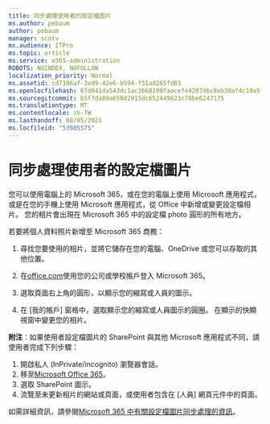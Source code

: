 ```yaml
---
title: 同步處理使用者的設定檔圖片
ms.author: pebaum
author: pebaum
manager: scotv
ms.audience: ITPro
ms.topic: article
ms.service: o365-administration
ROBOTS: NOINDEX, NOFOLLOW
localization_priority: Normal
ms.assetid: cd7196af-3ed9-42e6-b594-f51ad265fd63
ms.openlocfilehash: 67d041da543dc1ac3668190faacefe4207d6c8eb30af4c19a5ff0833a3b46538
ms.sourcegitcommit: b5f7da89a650d2915dc652449623c78be6247175
ms.translationtype: MT
ms.contentlocale: zh-TW
ms.lasthandoff: 08/05/2021
ms.locfileid: "53985575"
---
```

# <a name="sync-a-users-profile-picture"></a>同步處理使用者的設定檔圖片

您可以使用電腦上的 Microsoft 365，或在您的電腦上使用 Microsoft 應用程式，或是在您的手機上使用 Microsoft 應用程式，從 Office 中新增或變更設定檔相片。 您的相片會出現在 Microsoft 365 中的設定檔 photo 圓形的所有地方。

若要將個人資料照片新增至 Microsoft 365 商務：

1. 尋找您要使用的相片，並將它儲存在您的電腦、OneDrive 或您可以存取的其他位置。

2. 在[office.com](https://www.office.com)使用您的公司或學校帳戶登入 Microsoft 365。

3. 選取頁面右上角的圓形，以顯示您的縮寫或人員的圖示。

4. 在 [我的帳戶] 窗格中，選取顯示您的縮寫或人員圖示的圓圈。 在顯示的快顯視窗中變更您的相片。

**附注**：如果使用者設定檔圖片的 SharePoint 與其他 Microsoft 應用程式不同，請使用者完成下列步驟：

1. 開啟私人 (InPrivate/incognito) 瀏覽器會話。
1. 移至[Microsoft Office 365](https://www.office.com)。
1. 選取 SharePoint 圖示。
1. 流覽至未更新相片的網站或頁面，或使用者包含在 [人員] 網頁元件中的頁面。

如需詳細資訊，請參閱[Microsoft 365 中有關設定檔圖片同步處理的資訊](https://support.office.com/article/information-about-profile-picture-synchronization-in-office-365-20594d76-d054-4af4-a660-401133e3d48a)。

